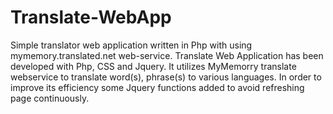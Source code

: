 Translate-WebApp
================

Simple translator web application written in Php with using mymemory.translated.net web-service.
Translate Web Application has been developed with Php, CSS and Jquery. It utilizes MyMemorry translate webservice to translate word(s), phrase(s) to various languages. In order to improve its efficiency some Jquery functions added to avoid refreshing page continuously.

